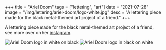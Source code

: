 +++
title = "Ariel Doom"
tags = ["lettering", "art"]
date = "2021-07-28"
image = "/img/lettering/ariel-doom/logo-white.jpg"
desc = "A lettering piece made for the black metal-themed art project of a friend."
+++

A lettering piece made for the black metal-themed art project of a friend, see more over on her [instagram](https://www.instagram.com/arieldoom.art/).

![Ariel Doom logo in white on black](/img/lettering/ariel-doom/logo-white.jpg "Ariel Doom logo in white on black")
![Ariel Doom logo in black on white](/img/lettering/ariel-doom/logo-black.jpg "Ariel Doom logo in black on white")
